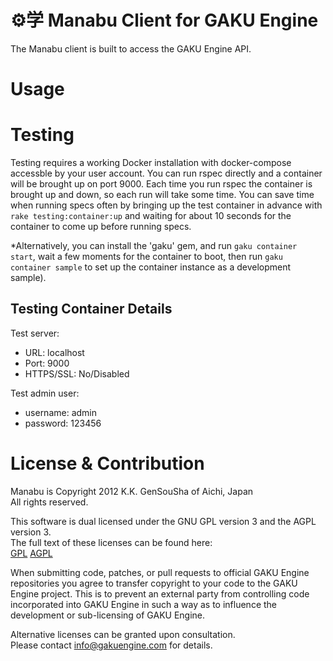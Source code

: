 ⚙学 Manabu Client for GAKU Engine
=================================
The Manabu client is built to access the GAKU Engine API.

Usage
=====


Testing
=======
Testing requires a working Docker installation with docker-compose accessble by your user account. 
You can run rspec directly and a container will be brought up on port 9000. Each time you run 
rspec the container is brought up and down, so each run will take some time. You can save time 
when running specs often by bringing up the test container in advance with 
```rake testing:container:up``` and waiting for about 10 seconds for the container to come up 
before running specs.  
  
*Alternatively, you can install the 'gaku' gem, and run 
```gaku container start```, wait a few moments for the container to boot, then run 
```gaku container sample``` to set up the container instance as a development sample).

Testing Container Details
-------------------------
Test server:
 * URL: localhost
 * Port: 9000
 * HTTPS/SSL: No/Disabled

Test admin user:
 * username: admin
 * password: 123456

License & Contribution
======================
Manabu is Copyright 2012 K.K. GenSouSha of Aichi, Japan  
All rights reserved.

This software is dual licensed under the GNU GPL version 3 and the AGPL version 3.  
The full text of these licenses can be found here:  
[GPL](https://gnu.org/licenses/gpl.html) [AGPL](https://gnu.org/licenses/agpl.html)  

When submitting code, patches, or pull requests to official GAKU Engine repositories you agree to 
transfer copyright to your code to the GAKU Engine project. This is to prevent an external party 
from controlling code incorporated into GAKU Engine in such a way as to influence the development 
or sub-licensing of GAKU Engine. 

Alternative licenses can be granted upon consultation.  
Please contact info@gakuengine.com for details.
